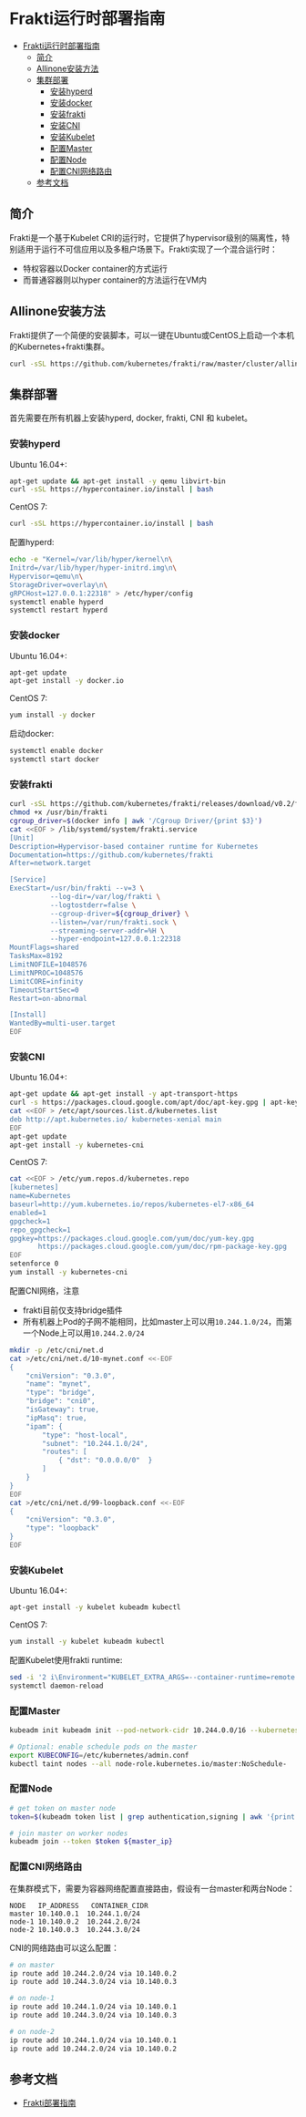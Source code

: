 # Frakti运行时部署指南

<!-- TOC -->

- [Frakti运行时部署指南](#frakti运行时部署指南)
    - [简介](#简介)
    - [Allinone安装方法](#allinone安装方法)
    - [集群部署](#集群部署)
        - [安装hyperd](#安装hyperd)
        - [安装docker](#安装docker)
        - [安装frakti](#安装frakti)
        - [安装CNI](#安装cni)
        - [安装Kubelet](#安装kubelet)
        - [配置Master](#配置master)
        - [配置Node](#配置node)
        - [配置CNI网络路由](#配置cni网络路由)
    - [参考文档](#参考文档)

<!-- /TOC -->

## 简介

Frakti是一个基于Kubelet CRI的运行时，它提供了hypervisor级别的隔离性，特别适用于运行不可信应用以及多租户场景下。Frakti实现了一个混合运行时：

- 特权容器以Docker container的方式运行
- 而普通容器则以hyper container的方法运行在VM内

## Allinone安装方法

Frakti提供了一个简便的安装脚本，可以一键在Ubuntu或CentOS上启动一个本机的Kubernetes+frakti集群。

```sh
curl -sSL https://github.com/kubernetes/frakti/raw/master/cluster/allinone.sh | bash
```

## 集群部署

首先需要在所有机器上安装hyperd, docker, frakti, CNI 和 kubelet。

### 安装hyperd

Ubuntu 16.04+:

```sh
apt-get update && apt-get install -y qemu libvirt-bin
curl -sSL https://hypercontainer.io/install | bash
```

CentOS 7:

```sh
curl -sSL https://hypercontainer.io/install | bash
```

配置hyperd:

```sh
echo -e "Kernel=/var/lib/hyper/kernel\n\
Initrd=/var/lib/hyper/hyper-initrd.img\n\
Hypervisor=qemu\n\
StorageDriver=overlay\n\
gRPCHost=127.0.0.1:22318" > /etc/hyper/config
systemctl enable hyperd
systemctl restart hyperd
```

### 安装docker

Ubuntu 16.04+:

```sh
apt-get update
apt-get install -y docker.io
```

CentOS 7:

```sh
yum install -y docker
```

启动docker:

```sh
systemctl enable docker
systemctl start docker
```

### 安装frakti

```sh
curl -sSL https://github.com/kubernetes/frakti/releases/download/v0.2/frakti -o /usr/bin/frakti
chmod +x /usr/bin/frakti
cgroup_driver=$(docker info | awk '/Cgroup Driver/{print $3}')
cat <<EOF > /lib/systemd/system/frakti.service
[Unit]
Description=Hypervisor-based container runtime for Kubernetes
Documentation=https://github.com/kubernetes/frakti
After=network.target

[Service]
ExecStart=/usr/bin/frakti --v=3 \
          --log-dir=/var/log/frakti \
          --logtostderr=false \
          --cgroup-driver=${cgroup_driver} \
          --listen=/var/run/frakti.sock \
          --streaming-server-addr=%H \
          --hyper-endpoint=127.0.0.1:22318
MountFlags=shared
TasksMax=8192
LimitNOFILE=1048576
LimitNPROC=1048576
LimitCORE=infinity
TimeoutStartSec=0
Restart=on-abnormal

[Install]
WantedBy=multi-user.target
EOF
```

### 安装CNI

Ubuntu 16.04+:

```sh
apt-get update && apt-get install -y apt-transport-https
curl -s https://packages.cloud.google.com/apt/doc/apt-key.gpg | apt-key add -
cat <<EOF > /etc/apt/sources.list.d/kubernetes.list
deb http://apt.kubernetes.io/ kubernetes-xenial main
EOF
apt-get update
apt-get install -y kubernetes-cni
```

CentOS 7:

```sh
cat <<EOF > /etc/yum.repos.d/kubernetes.repo
[kubernetes]
name=Kubernetes
baseurl=http://yum.kubernetes.io/repos/kubernetes-el7-x86_64
enabled=1
gpgcheck=1
repo_gpgcheck=1
gpgkey=https://packages.cloud.google.com/yum/doc/yum-key.gpg
       https://packages.cloud.google.com/yum/doc/rpm-package-key.gpg
EOF
setenforce 0
yum install -y kubernetes-cni
```

配置CNI网络，注意

- frakti目前仅支持bridge插件
- 所有机器上Pod的子网不能相同，比如master上可以用`10.244.1.0/24`，而第一个Node上可以用`10.244.2.0/24`

```sh
mkdir -p /etc/cni/net.d
cat >/etc/cni/net.d/10-mynet.conf <<-EOF
{
    "cniVersion": "0.3.0",
    "name": "mynet",
    "type": "bridge",
    "bridge": "cni0",
    "isGateway": true,
    "ipMasq": true,
    "ipam": {
        "type": "host-local",
        "subnet": "10.244.1.0/24",
        "routes": [
            { "dst": "0.0.0.0/0"  }
        ]
    }
}
EOF
cat >/etc/cni/net.d/99-loopback.conf <<-EOF
{
    "cniVersion": "0.3.0",
    "type": "loopback"
}
EOF
```

### 安装Kubelet

Ubuntu 16.04+:

```sh
apt-get install -y kubelet kubeadm kubectl
```

CentOS 7:

```sh
yum install -y kubelet kubeadm kubectl
```

配置Kubelet使用frakti runtime:

```sh
sed -i '2 i\Environment="KUBELET_EXTRA_ARGS=--container-runtime=remote --container-runtime-endpoint=/var/run/frakti.sock --feature-gates=AllAlpha=true"' /etc/systemd/system/kubelet.service.d/10-kubeadm.conf
systemctl daemon-reload
```

### 配置Master

```sh
kubeadm init kubeadm init --pod-network-cidr 10.244.0.0/16 --kubernetes-version latest

# Optional: enable schedule pods on the master
export KUBECONFIG=/etc/kubernetes/admin.conf
kubectl taint nodes --all node-role.kubernetes.io/master:NoSchedule-
```

### 配置Node

```sh
# get token on master node
token=$(kubeadm token list | grep authentication,signing | awk '{print $1}')

# join master on worker nodes
kubeadm join --token $token ${master_ip}
```

### 配置CNI网络路由

在集群模式下，需要为容器网络配置直接路由，假设有一台master和两台Node：

```
NODE   IP_ADDRESS   CONTAINER_CIDR
master 10.140.0.1  10.244.1.0/24
node-1 10.140.0.2  10.244.2.0/24
node-2 10.140.0.3  10.244.3.0/24
```

CNI的网络路由可以这么配置：

```sh
# on master
ip route add 10.244.2.0/24 via 10.140.0.2
ip route add 10.244.3.0/24 via 10.140.0.3

# on node-1
ip route add 10.244.1.0/24 via 10.140.0.1
ip route add 10.244.3.0/24 via 10.140.0.3

# on node-2
ip route add 10.244.1.0/24 via 10.140.0.1
ip route add 10.244.2.0/24 via 10.140.0.2
```

## 参考文档

- [Frakti部署指南](https://github.com/kubernetes/frakti/blob/master/docs/deploy.md)
